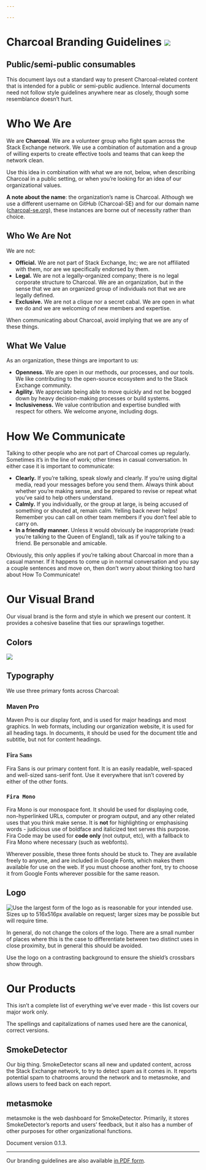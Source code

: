 ```yaml
---

---
```


# Charcoal Branding Guidelines ![](images/image2.png)

## Public/semi-public consumables

This document lays out a standard way to present Charcoal-related content that is intended for a public or semi-public audience. Internal documents need not follow style guidelines anywhere near as closely, though some resemblance doesn’t hurt.

# Who We Are

We are **Charcoal**. We are a volunteer group who fight spam across the Stack Exchange network. We use a combination of automation and a group of willing experts to create effective tools and teams that can keep the network clean.

Use this idea in combination with what we are not, below, when describing Charcoal in a public setting, or when you’re looking for an idea of our organizational values.

**A note about the name**: the organization’s name is Charcoal. Although we use a different username on GitHub (Charcoal-SE) and for our domain name ([charcoal-se.org](https://charcoal-se.org/)), these instances are borne out of necessity rather than choice.

## Who We Are Not

We are not:

* **Official.** We are not part of Stack Exchange, Inc; we are not affiliated with them, nor are we specifically endorsed by them.
* **Legal.** We are not a legally-organized company; there is no legal corporate structure to Charcoal. We are an organization, but in the sense that we are an organized group of individuals not that we are legally defined.
* **Exclusive.** We are not a clique nor a secret cabal. We are open in what we do and we are welcoming of new members and expertise.

When communicating about Charcoal, avoid implying that we are any of these things.

## What We Value

As an organization, these things are important to us:

* **Openness.** We are open in our methods, our processes, and our tools. We like contributing to the open-source ecosystem and to the Stack Exchange community.
* **Agility.** We appreciate being able to move quickly and not be bogged down by heavy decision-making processes or build systems.
* **Inclusiveness.** We value contribution and expertise bundled with respect for others. We welcome anyone, including dogs.

# How We Communicate

Talking to other people who are not part of Charcoal comes up regularly. Sometimes it’s in the line of work; other times in casual conversation. In either case it is important to communicate:

* **Clearly.** If you’re talking, speak slowly and clearly. If you’re using digital media, read your messages before you send them. Always think about whether you’re making sense, and be prepared to revise or repeat what you’ve said to help others understand.
* **Calmly.** If you individually, or the group at large, is being accused of something or shouted at, remain calm. Yelling back never helps! Remember you can call on other team members if you don’t feel able to carry on.
* **In a friendly manner.** Unless it would obviously be inappropriate (read: you’re talking to the Queen of England), talk as if you’re talking to a friend. Be personable and amicable.

Obviously, this only applies if you’re talking about Charcoal in more than a casual manner. If it happens to come up in normal conversation and you say a couple sentences and move on, then don’t worry about thinking too hard about How To Communicate!

# Our Visual Brand

Our visual brand is the form and style in which we present our content. It provides a cohesive baseline that ties our sprawlings together.

## Colors

![](images/image3.png)

## Typography

We use three primary fonts across Charcoal:

### Maven Pro

Maven Pro is our display font, and is used for major headings and most graphics. In web formats, including our organization website, it is used for all heading tags. In documents, it should be used for the document title and subtitle, but not for content headings.

### <span style="font-family: Fira Sans">Fira Sans</span>

Fira Sans is our primary content font. It is an easily readable, well-spaced and well-sized sans-serif font. Use it everywhere that isn’t covered by either of the other fonts.

### `Fira Mono`

Fira Mono is our monospace font. It should be used for displaying code, non-hyperlinked URLs, computer or program output, and any other related uses that you think make sense. It is **not** for highlighting or emphasising words - judicious use of boldface and italicized text serves this purpose. Fira Code may be used for **code only** (not output, etc), with a fallback to Fira Mono where necessary (such as webfonts).

Wherever possible, these three fonts should be stuck to. They are available freely to anyone, and are included in Google Fonts, which makes them available for use on the web. If you must choose another font, try to choose it from Google Fonts wherever possible for the same reason.

## Logo

<img src="images/image1.png" style="float: left">

Use the largest form of the logo as is reasonable for your intended use. Sizes up to 516x516px available on request; larger sizes may be possible but will require time.

In general, do not change the colors of the logo. There are a small number of places where this is the case to differentiate between two distinct uses in close proximity, but in general this should be avoided.

Use the logo on a contrasting background to ensure the shield’s crossbars show through.

# Our Products

This isn’t a complete list of everything we’ve ever made - this list covers our major work only.

The spellings and capitalizations of names used here are the canonical, correct versions.

## SmokeDetector

Our big thing. SmokeDetector scans all new and updated content, across the Stack Exchange network, to try to detect spam as it comes in. It reports potential spam to chatrooms around the network and to metasmoke, and allows users to feed back on each report.

## metasmoke

metasmoke is the web dashboard for SmokeDetector. Primarily, it stores SmokeDetector’s reports and users’ feedback, but it also has a number of other purposes for other organizational functions.

Document version 0.1.3.  

---

Our branding guidelines are also available [in PDF form](/files/branding-guide-latest.pdf).
